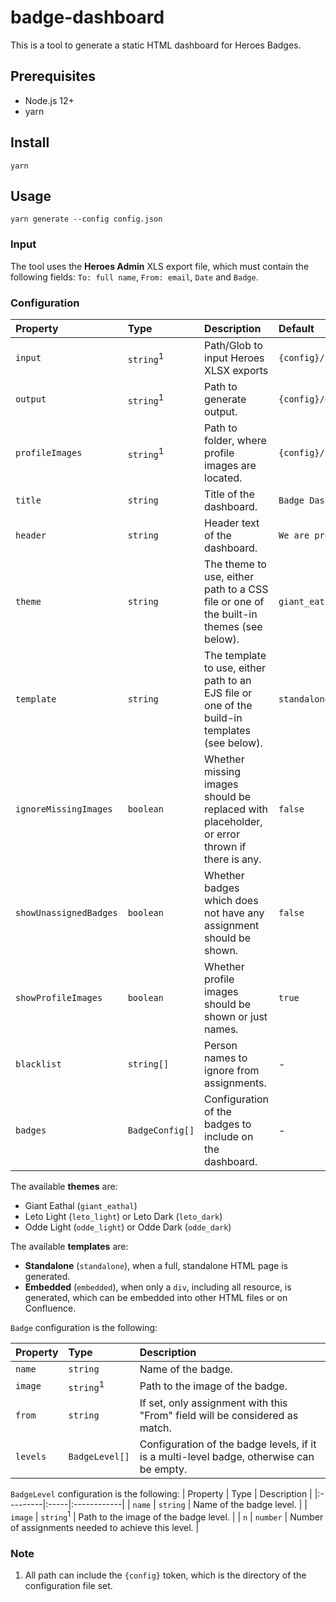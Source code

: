 # badge-dashboard

This is a tool to generate a static HTML dashboard for Heroes Badges.

## Prerequisites

* Node.js 12+
* yarn

## Install

```console
yarn
```

## Usage

```console
yarn generate --config config.json
```

### Input

The tool uses the **Heroes Admin** XLS export file, which must contain the following fields: `To: full name`, `From: email`, `Date` and `Badge`.

### Configuration

| Property | Type | Description | Default |
|:---------|:-----|:------------|:--------|
| `input` | `string`<sup>1</sup> | Path/Glob to input Heroes XLSX exports | `{config}/input/**/*.xlsx` |
| `output` | `string`<sup>1</sup> | Path to generate output. | `{config}/output` |
| `profileImages` | `string`<sup>1</sup> | Path to folder, where profile images are located. | `{config}/images/profile` |
| `title` | `string` | Title of the dashboard. | `Badge Dashboard` |
| `header` | `string` | Header text of the dashboard. | `We are proud of...` |
| `theme` | `string` | The theme to use, either path to a CSS file or one of the built-in themes (see below). | `giant_eathal` |
| `template` | `string` | The template to use, either path to an EJS file or one of the build-in templates (see below). | `standalone` |
| `ignoreMissingImages` | `boolean` | Whether missing images should be replaced with placeholder, or error thrown if there is any. | `false` |
| `showUnassignedBadges` | `boolean` | Whether badges which does not have any assignment should be shown. | `false` |
| `showProfileImages` | `boolean` | Whether profile images should be shown or just names. | `true` | 
| `blacklist` | `string[]` | Person names to ignore from assignments. | - |
| `badges` | `BadgeConfig[]` | Configuration of the badges to include on the dashboard. | - |

The available **themes** are:
* Giant Eathal (`giant_eathal`)
* Leto Light (`leto_light`) or Leto Dark (`leto_dark`)
* Odde Light (`odde_light`) or Odde Dark (`odde_dark`)

The available **templates** are:
* **Standalone** (`standalone`), when a full, standalone HTML page is generated.
* **Embedded** (`embedded`), when only a `div`, including all resource, is generated, which can be embedded into other HTML files or on Confluence.

`Badge` configuration is the following:

| Property | Type | Description |
|:---------|:-----|:------------|
| `name` | `string` | Name of the badge. |
| `image` | `string`<sup>1</sup> | Path to the image of the badge. |
| `from` | `string` | If set, only assignment with this "From" field will be considered as match. | - |
| `levels` | `BadgeLevel[]` | Configuration of the badge levels, if it is a multi-level badge, otherwise can be empty. |

`BadgeLevel` configuration is the following:
| Property | Type | Description |
|:---------|:-----|:------------|
| `name` | `string` | Name of the badge level. |
| `image` | `string`<sup>1</sup> | Path to the image of the badge level. |
| `n` | `number` | Number of assignments needed to achieve this level. |

### Note

1. All path can include the `{config}` token, which is the directory of the configuration file set.
